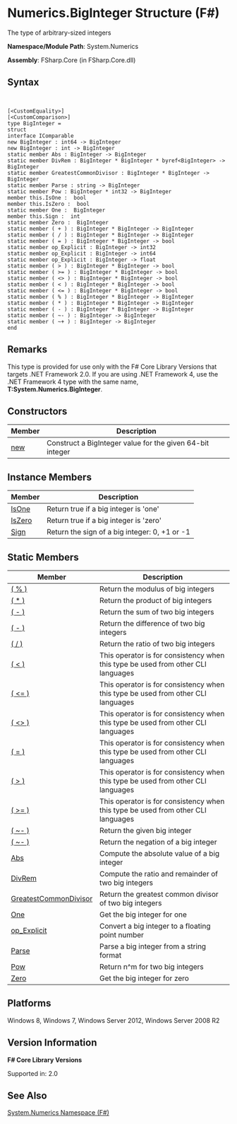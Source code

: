 # Numerics.BigInteger Structure (F#)

The type of arbitrary-sized integers

**Namespace/Module Path**: System.Numerics

**Assembly**: FSharp.Core (in FSharp.Core.dll)


## Syntax


```


[<CustomEquality>]
[<CustomComparison>]
type BigInteger =
struct
interface IComparable
new BigInteger : int64 -> BigInteger
new BigInteger : int -> BigInteger
static member Abs : BigInteger -> BigInteger
static member DivRem : BigInteger * BigInteger * byref<BigInteger> -> BigInteger
static member GreatestCommonDivisor : BigInteger * BigInteger -> BigInteger
static member Parse : string -> BigInteger
static member Pow : BigInteger * int32 -> BigInteger
member this.IsOne :  bool
member this.IsZero :  bool
static member One :  BigInteger
member this.Sign :  int
static member Zero :  BigInteger
static member ( + ) : BigInteger * BigInteger -> BigInteger
static member ( / ) : BigInteger * BigInteger -> BigInteger
static member ( = ) : BigInteger * BigInteger -> bool
static member op_Explicit : BigInteger -> int32
static member op_Explicit : BigInteger -> int64
static member op_Explicit : BigInteger -> float
static member ( > ) : BigInteger * BigInteger -> bool
static member ( >= ) : BigInteger * BigInteger -> bool
static member ( <> ) : BigInteger * BigInteger -> bool
static member ( < ) : BigInteger * BigInteger -> bool
static member ( <= ) : BigInteger * BigInteger -> bool
static member ( % ) : BigInteger * BigInteger -> BigInteger
static member ( * ) : BigInteger * BigInteger -> BigInteger
static member ( - ) : BigInteger * BigInteger -> BigInteger
static member ( ~- ) : BigInteger -> BigInteger
static member ( ~+ ) : BigInteger -> BigInteger
end

```



## Remarks
This type is provided for use only with the F# Core Library Versions that targets .NET Framework 2.0. If you are using .NET Framework 4, use the .NET Framework 4 type with the same name, **T:System.Numerics.BigInteger**.


## Constructors


|Member|Description|
|------|-----------|
|[new](http://msdn.microsoft.com/en-us/library/fff96d3e-1684-42d6-af72-2285cf04c64c)|Construct a BigInteger value for the given 64-bit integer|

## Instance Members


|Member|Description|
|------|-----------|
|[IsOne](http://msdn.microsoft.com/en-us/library/7e362983-bb74-44d2-9cfb-c77ab661bfa1)|Return true if a big integer is 'one'|
|[IsZero](http://msdn.microsoft.com/en-us/library/06f310da-edee-4d33-9260-33c965eb4147)|Return true if a big integer is 'zero'|
|[Sign](http://msdn.microsoft.com/en-us/library/1a8adc99-f9c6-42d3-8e00-047656547f6f)|Return the sign of a big integer: 0, +1 or -1|

## Static Members


|Member|Description|
|------|-----------|
|[( % )](http://msdn.microsoft.com/en-us/library/c1098b52-c340-4b83-b9a1-2affbfd00dff)|Return the modulus of big integers|
|[( &#42; )](http://msdn.microsoft.com/en-us/library/9ceac02a-7bee-4f33-8c05-0ca15b5863ac)|Return the product of big integers|
|[( - )](http://msdn.microsoft.com/en-us/library/0383c671-6fda-4812-acb2-b7e7bc71b4f4)|Return the sum of two big integers|
|[( - )](http://msdn.microsoft.com/en-us/library/a7a27d62-b3e7-4a4a-8497-e360553279ac)|Return the difference of two big integers|
|[( / )](http://msdn.microsoft.com/en-us/library/3061e935-9ea2-4a6f-934e-a2d308327647)|Return the ratio of two big integers|
|[( &lt; )](http://msdn.microsoft.com/en-us/library/d69244cc-11b0-476d-ab49-02b34089c192)|This operator is for consistency when this type be used from other CLI languages|
|[( &lt;= )](http://msdn.microsoft.com/en-us/library/481e590e-02e2-4d47-a23b-e5f3d0fe5c9c)|This operator is for consistency when this type be used from other CLI languages|
|[( &lt;&gt; )](http://msdn.microsoft.com/en-us/library/040ba3af-05de-4ba0-952a-d3fd1dc0c9d1)|This operator is for consistency when this type be used from other CLI languages|
|[( = )](http://msdn.microsoft.com/en-us/library/d1402608-1f27-4c62-ac22-ddc27be11af0)|This operator is for consistency when this type be used from other CLI languages|
|[( &gt; )](http://msdn.microsoft.com/en-us/library/2d017353-bb32-46b0-91d6-54dd8fcd14f9)|This operator is for consistency when this type be used from other CLI languages|
|[( &gt;= )](http://msdn.microsoft.com/en-us/library/95baad38-df50-426a-90ae-f32262e37eb0)|This operator is for consistency when this type be used from other CLI languages|
|[( ~- )](http://msdn.microsoft.com/en-us/library/27a2b730-b819-4267-9935-66ecfb382125)|Return the given big integer|
|[( ~- )](http://msdn.microsoft.com/en-us/library/f997fbca-de2c-4155-a6a4-a3b3b621e1fa)|Return the negation of a big integer|
|[Abs](http://msdn.microsoft.com/en-us/library/d04d798e-7d68-4a76-84a8-d1f5f45ac603)|Compute the absolute value of a big integer|
|[DivRem](http://msdn.microsoft.com/en-us/library/e21e83de-d515-4c1b-9dca-f74b6ddcfc84)|Compute the ratio and remainder of two big integers|
|[GreatestCommonDivisor](http://msdn.microsoft.com/en-us/library/8cec1345-1053-4364-821a-cd5f0665bd5b)|Return the greatest common divisor of two big integers|
|[One](http://msdn.microsoft.com/en-us/library/6c90baae-7d3d-4271-8d5e-1234167e8587)|Get the big integer for one|
|[op_Explicit](http://msdn.microsoft.com/en-us/library/b6008388-1861-4ae1-b280-d34facb86cfe)|Convert a big integer to a floating point number|
|[Parse](http://msdn.microsoft.com/en-us/library/c40b2466-bbfa-4b01-af23-20f47ab4d326)|Parse a big integer from a string format|
|[Pow](http://msdn.microsoft.com/en-us/library/c0576b04-97ca-45e9-9b9a-f2dbcf97cd75)|Return n^m for two big integers|
|[Zero](http://msdn.microsoft.com/en-us/library/9a2bd30a-0c44-46c9-9f1e-1c6bc9199f18)|Get the big integer for zero|

## Platforms
Windows 8, Windows 7, Windows Server 2012, Windows Server 2008 R2


## Version Information
**F# Core Library Versions**

Supported in: 2.0




## See Also
[System.Numerics Namespace &#40;F&#35;&#41;](System.Numerics-Namespace-%28FSharp%29.md)

